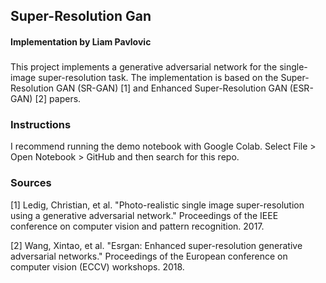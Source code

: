 ## Super-Resolution Gan
#### Implementation by Liam Pavlovic

###
This project implements a generative adversarial network for the single-image super-resolution task. The implementation is based on the Super-Resolution GAN (SR-GAN) [1] and Enhanced Super-Resolution GAN (ESR-GAN) [2] papers. 

### Instructions
I recommend running the demo notebook with Google Colab. Select File > Open Notebook > GitHub and then search for this repo. 

### Sources
[1] Ledig, Christian, et al. "Photo-realistic single image super-resolution using a generative adversarial network." Proceedings of the IEEE conference on computer vision and pattern recognition. 2017.

[2] Wang, Xintao, et al. "Esrgan: Enhanced super-resolution generative adversarial networks." Proceedings of the European conference on computer vision (ECCV) workshops. 2018. 

